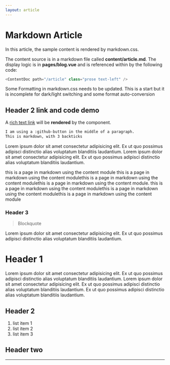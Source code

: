 ```yaml
---
layout: article
---
```


# Markdown Article

In this article, the sample content is rendered by markdown.css.

The content source is in a markdown file called **content/article.md**.
The display logic is in **pages/blog.vue** and is referenced within by the following code:  

```js
<ContentDoc path="/article" class="prose text-left" />
```

Some Formatting in markdown.css needs to be updated. This is a start but it is incomplete for dark/light switching and some format auto-conversion 

## Header 2 link and code demo

A [rich text link](/) will be **rendered** by the component.

```md
I am using a :github-button in the middle of a paragraph. 
This is markdown, with 3 backticks
```

Lorem ipsum dolor sit amet consectetur adipisicing elit. Ex ut quo
possimus adipisci distinctio alias voluptatum blanditiis laudantium.
Lorem ipsum dolor sit amet consectetur adipisicing elit. Ex ut quo
possimus adipisci distinctio alias voluptatum blanditiis laudantium.


this is a page in markdown using the content module this is a page in markdown using the content modulethis is a page in markdown using the content modulethis is a page in markdown using the content module. this is a page in markdown using the content modulethis is a page in markdown using the content modulethis is a page in markdown using the content module

### Header 3

> Blockquote 

Lorem ipsum dolor sit amet consectetur adipisicing elit. Ex ut quo
possimus adipisci distinctio alias voluptatum blanditiis laudantium.

# Header 1

Lorem ipsum dolor sit amet consectetur adipisicing elit. Ex ut quo
possimus adipisci distinctio alias voluptatum blanditiis laudantium.
Lorem ipsum dolor sit amet consectetur adipisicing elit. Ex ut quo
possimus adipisci distinctio alias voluptatum blanditiis laudantium.
Ex ut quo possimus adipisci distinctio alias voluptatum blanditiis laudantium.

## Header 2

1. list item 1
2. list item 2 
3. list item 3

## Header two

---

